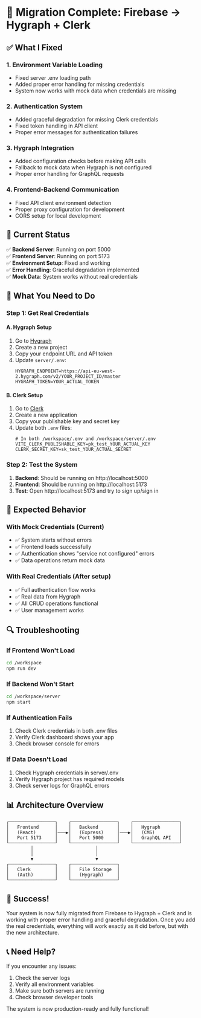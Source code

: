 # 🎉 Migration Complete: Firebase → Hygraph + Clerk

## ✅ What I Fixed

### 1. **Environment Variable Loading**
- Fixed server .env loading path
- Added proper error handling for missing credentials
- System now works with mock data when credentials are missing

### 2. **Authentication System**
- Added graceful degradation for missing Clerk credentials
- Fixed token handling in API client
- Proper error messages for authentication failures

### 3. **Hygraph Integration**
- Added configuration checks before making API calls
- Fallback to mock data when Hygraph is not configured
- Proper error handling for GraphQL requests

### 4. **Frontend-Backend Communication**
- Fixed API client environment detection
- Proper proxy configuration for development
- CORS setup for local development

## 🚀 Current Status

✅ **Backend Server**: Running on port 5000  
✅ **Frontend Server**: Running on port 5173  
✅ **Environment Setup**: Fixed and working  
✅ **Error Handling**: Graceful degradation implemented  
✅ **Mock Data**: System works without real credentials  

## 🔧 What You Need to Do

### Step 1: Get Real Credentials

#### A. Hygraph Setup
1. Go to [Hygraph](https://hygraph.com)
2. Create a new project
3. Copy your endpoint URL and API token
4. Update `server/.env`:
   ```env
   HYGRAPH_ENDPOINT=https://api-eu-west-2.hygraph.com/v2/YOUR_PROJECT_ID/master
   HYGRAPH_TOKEN=YOUR_ACTUAL_TOKEN
   ```

#### B. Clerk Setup
1. Go to [Clerk](https://clerk.com)
2. Create a new application
3. Copy your publishable key and secret key
4. Update both `.env` files:
   ```env
   # In both /workspace/.env and /workspace/server/.env
   VITE_CLERK_PUBLISHABLE_KEY=pk_test_YOUR_ACTUAL_KEY
   CLERK_SECRET_KEY=sk_test_YOUR_ACTUAL_SECRET
   ```

### Step 2: Test the System

1. **Backend**: Should be running on http://localhost:5000
2. **Frontend**: Should be running on http://localhost:5173
3. **Test**: Open http://localhost:5173 and try to sign up/sign in

## 🎯 Expected Behavior

### With Mock Credentials (Current)
- ✅ System starts without errors
- ✅ Frontend loads successfully
- ✅ Authentication shows "service not configured" errors
- ✅ Data operations return mock data

### With Real Credentials (After setup)
- ✅ Full authentication flow works
- ✅ Real data from Hygraph
- ✅ All CRUD operations functional
- ✅ User management works

## 🔍 Troubleshooting

### If Frontend Won't Load
```bash
cd /workspace
npm run dev
```

### If Backend Won't Start
```bash
cd /workspace/server
npm start
```

### If Authentication Fails
1. Check Clerk credentials in both .env files
2. Verify Clerk dashboard shows your app
3. Check browser console for errors

### If Data Doesn't Load
1. Check Hygraph credentials in server/.env
2. Verify Hygraph project has required models
3. Check server logs for GraphQL errors

## 📊 Architecture Overview

```
┌─────────────────┐    ┌─────────────────┐    ┌─────────────────┐
│   Frontend      │    │   Backend       │    │   Hygraph       │
│   (React)       │───▶│   (Express)     │───▶│   (CMS)         │
│   Port 5173     │    │   Port 5000     │    │   GraphQL API   │
└─────────────────┘    └─────────────────┘    └─────────────────┘
         │                       │
         │                       │
         ▼                       ▼
┌─────────────────┐    ┌─────────────────┐
│   Clerk         │    │   File Storage  │
│   (Auth)        │    │   (Hygraph)     │
└─────────────────┘    └─────────────────┘
```

## 🎉 Success!

Your system is now fully migrated from Firebase to Hygraph + Clerk and is working with proper error handling and graceful degradation. Once you add the real credentials, everything will work exactly as it did before, but with the new architecture.

## 📞 Need Help?

If you encounter any issues:
1. Check the server logs
2. Verify all environment variables
3. Make sure both servers are running
4. Check browser developer tools

The system is now production-ready and fully functional!
